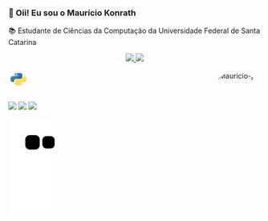 ### 👋 Oii! Eu sou o Maurício Konrath 
📚 Estudante de Ciências da Computação da Universidade Federal de Santa Catarina

<div align="center">
  <a href="https://github.com/mauriciokonrath">
  <img height="180" src="https://github-readme-stats.vercel.app/api?username=mauriciokonrath&show_icons=true&theme=gotham&include_all_commits=true&count_private=true"/>
  <img height="180" src="https://github-readme-stats.vercel.app/api/top-langs/?username=mauriciokonrath&layout=compact&langs_count=7&theme=gotham"/>
</div>
<div style="display: inline_block"><br>  
  <img align="center" alt="Mauricio-Python" height="30" width="40" src="https://raw.githubusercontent.com/devicons/devicon/master/icons/python/python-original.svg">  
  <img align="right" alt="Mauricio-pic" height="150" style="border-radius:50px;" src="https://cdn.discordapp.com/attachments/815949257722560526/890950552928813106/ezgif.com-gif-maker.gif?width=676&height=676">
</div>
  
   ##
 
<div> 
  
  <a href="https://instagram.com/mauricio_konrath" target="_blank"><img src="https://img.shields.io/badge/-Instagram-%23E4405F?style=for-the-badge&logo=instagram&logoColor=white" target="_blank"></a>
  <a href = "mailto:mauriciokonrat@gmail.com"><img src="https://img.shields.io/badge/-Gmail-%23333?style=for-the-badge&logo=gmail&logoColor=white" target="_blank"></a>
  <a href="https://www.linkedin.com/in/maurício-konrath-b18b351b6" target="_blank"><img src="https://img.shields.io/badge/-LinkedIn-%230077B5?style=for-the-badge&logo=linkedin&logoColor=white" target="_blank"></a> 
 
  ![Snake animation](https://github.com/rafaballerini/rafaballerini/blob/output/github-contribution-grid-snake.svg)
 
</div>
